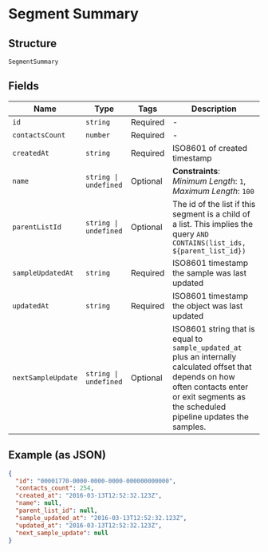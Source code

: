 
# Segment Summary

## Structure

`SegmentSummary`

## Fields

| Name | Type | Tags | Description |
|  --- | --- | --- | --- |
| `id` | `string` | Required | - |
| `contactsCount` | `number` | Required | - |
| `createdAt` | `string` | Required | ISO8601 of created timestamp |
| `name` | `string \| undefined` | Optional | **Constraints**: *Minimum Length*: `1`, *Maximum Length*: `100` |
| `parentListId` | `string \| undefined` | Optional | The id of the list if this segment is a child of a list.  This implies the query `AND CONTAINS(list_ids, ${parent_list_id})` |
| `sampleUpdatedAt` | `string` | Required | ISO8601 timestamp the sample was last updated |
| `updatedAt` | `string` | Required | ISO8601 timestamp the object was last updated |
| `nextSampleUpdate` | `string \| undefined` | Optional | ISO8601 string that is equal to `sample_updated_at` plus an internally calculated offset that depends on how often contacts enter or exit segments as the scheduled pipeline updates the samples. |

## Example (as JSON)

```json
{
  "id": "00001770-0000-0000-0000-000000000000",
  "contacts_count": 254,
  "created_at": "2016-03-13T12:52:32.123Z",
  "name": null,
  "parent_list_id": null,
  "sample_updated_at": "2016-03-13T12:52:32.123Z",
  "updated_at": "2016-03-13T12:52:32.123Z",
  "next_sample_update": null
}
```

